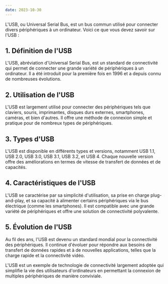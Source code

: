 ```yaml
---
date: 2023-10-30
---
```


L'USB, ou Universal Serial Bus, est un bus commun utilisé pour connecter divers périphériques à un ordinateur. Voici ce que vous devez savoir sur l'USB :

## **1. Définition de l'USB**

L'USB, abréviation d'Universal Serial Bus, est un standard de connectivité qui permet de connecter une grande variété de périphériques à un ordinateur. Il a été introduit pour la première fois en 1996 et a depuis connu de nombreuses évolutions.

## **2. Utilisation de l'USB**

L'USB est largement utilisé pour connecter des périphériques tels que claviers, souris, imprimantes, disques durs externes, smartphones, caméras, et bien d'autres. Il offre une méthode de connexion simple et pratique pour de nombreux types de périphériques.

## **3. Types d'USB**

L'USB est disponible en différents types et versions, notamment USB 1.1, USB 2.0, USB 3.0, USB 3.1, USB 3.2, et USB 4. Chaque nouvelle version offre des améliorations en termes de vitesse de transfert de données et de capacités.

## **4. Caractéristiques de l'USB**

L'USB se caractérise par sa simplicité d'utilisation, sa prise en charge plug-and-play, et sa capacité à alimenter certains périphériques via le bus électrique (comme les smartphones). Il est compatible avec une grande variété de périphériques et offre une solution de connectivité polyvalente.

## **5. Évolution de l'USB**

Au fil des ans, l'USB est devenu un standard mondial pour la connectivité des périphériques. Il continue d'évoluer pour répondre aux besoins de transfert de données rapides et à de nouvelles applications, telles que la charge rapide et la connectivité vidéo.

L'USB est un exemple de technologie de connectivité largement adoptée qui simplifie la vie des utilisateurs d'ordinateurs en permettant la connexion de multiples périphériques de manière conviviale.
